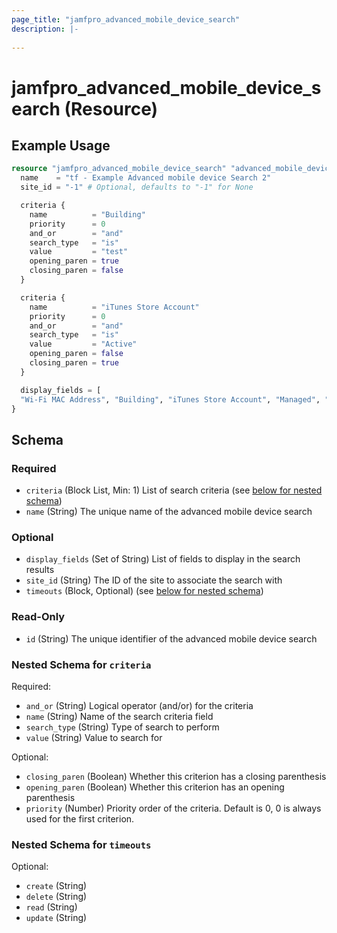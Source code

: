 ```yaml
---
page_title: "jamfpro_advanced_mobile_device_search"
description: |-
  
---
```


# jamfpro_advanced_mobile_device_search (Resource)


## Example Usage
```terraform
resource "jamfpro_advanced_mobile_device_search" "advanced_mobile_device_search_001" {
  name    = "tf - Example Advanced mobile device Search 2"
  site_id = "-1" # Optional, defaults to "-1" for None

  criteria {
    name          = "Building"
    priority      = 0
    and_or        = "and"
    search_type   = "is"
    value         = "test"
    opening_paren = true
    closing_paren = false
  }

  criteria {
    name          = "iTunes Store Account"
    priority      = 0
    and_or        = "and"
    search_type   = "is"
    value         = "Active"
    opening_paren = false
    closing_paren = true
  }

  display_fields = [
  "Wi-Fi MAC Address", "Building", "iTunes Store Account", "Managed", "UDID"]
}
```

<!-- schema generated by tfplugindocs -->
## Schema

### Required

- `criteria` (Block List, Min: 1) List of search criteria (see [below for nested schema](#nestedblock--criteria))
- `name` (String) The unique name of the advanced mobile device search

### Optional

- `display_fields` (Set of String) List of fields to display in the search results
- `site_id` (String) The ID of the site to associate the search with
- `timeouts` (Block, Optional) (see [below for nested schema](#nestedblock--timeouts))

### Read-Only

- `id` (String) The unique identifier of the advanced mobile device search

<a id="nestedblock--criteria"></a>
### Nested Schema for `criteria`

Required:

- `and_or` (String) Logical operator (and/or) for the criteria
- `name` (String) Name of the search criteria field
- `search_type` (String) Type of search to perform
- `value` (String) Value to search for

Optional:

- `closing_paren` (Boolean) Whether this criterion has a closing parenthesis
- `opening_paren` (Boolean) Whether this criterion has an opening parenthesis
- `priority` (Number) Priority order of the criteria. Default is 0, 0 is always used for the first criterion.


<a id="nestedblock--timeouts"></a>
### Nested Schema for `timeouts`

Optional:

- `create` (String)
- `delete` (String)
- `read` (String)
- `update` (String)